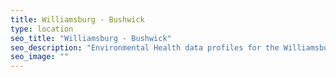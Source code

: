 ```yaml
---
title: Williamsburg - Bushwick
type: location
seo_title: "Williamsburg - Bushwick"
seo_description: "Environmental Health data profiles for the Williamsburg - Bushwick neighborhood of NYC."
seo_image: ""
---
```

